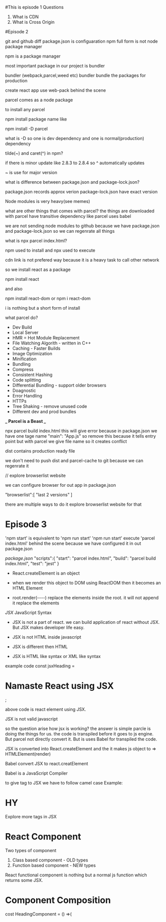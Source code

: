 #This is episode 1
Questions

1. What is CDN
2. What is Cross Origin

#Episode 2

git and github diff
package.json is configuaration
npm full form is not node package manager

npm is a package manager

most important package in our project is bundler

bundler (webpack,parcel,weed etc)
bundler bundle the packages for production

create react app use web-pack behind the scene

parcel comes as a node package

to install any parcel

npm install package name
like

npm install -D parcel

what is -D
so one is dev dependency and one is normal(production) dependency

tilde(~) and caret(^) in npm?

if there is minor update like 2.8.3 to 2.8.4 so ^ automatically updates

~ is use for major version

what is difference between package.json and package-lock.json?

package.json records approx verion
package-lock.json have exact version

Node modules is very heavy(see memes)

what are other things that comes with parcel?
the things are downloaded with parcel have transitive dependency
like parcel uses babel

we are not sending node modules to github because we have package.json and package-lock.json so we can regenrate all things

what is npx parcel index.html?

npm used to install and npx used to execute

cdn link is not prefered way because it is a heavy task
to call other network

so we install react as a package

npm install react

and also

npm install react-dom or npm i react-dom

i is nothing but a short form of install

what parcel do?

- Dev Build
- Local Server
- HMR = Hot Module Replacement
- File Watching Algorith - written in C++
- Caching - Faster Builds
- Image Optimization
- Minification
- Bundling
- Compress
- Consistent Hashing
- Code splitting
- Differential Bundling - support older browsers
- Doagnostic
- Error Handling
- HTTPs
- Tree Shaking - remove unused code
- Different dev and prod bundles

**_ Parcel is a Beast _**

npx parcel build index.html
this will give error because in package.json we have one tage name "main": "App.js" so remove this
because it tells entry point but with parcel we give file name so it creates conflict

dist contains production ready file

we don't need to push dist and parcel-cache to git because we can regenrate it

// explore browserlist website

we can configure browser for out app in package.json

"browserlist":[
"last 2 versions"
]

there are multiple ways to do it explore browserlist website for that

# Episode 3

'npm start' is equivalent to 'npm run start'
'npm run start' execute 'parcel index.html' behind the scene
because we have configured it in out package.json

_package.json_
"scripts":{
"start": "parcel index.html",
"build": "parcel build index.html",
"test": "jest"
}

- React.createElement is an object
- when we render this object to DOM using ReactDOM then it becomes an HTML Element

- root.render(----) replace the elements inside the root. it will not append it replace the elements

_JSX_
JavaScript Syntax

- JSX is not a part of react. we can build application of react without JSX. But JSX makes developer life easy.

- JSX is not HTML inside javascript
- JSX is different then HTML
- JSX is HTML like syntax or XML like syntax

example code
const jsxHeading = <h1 id="heading">Namaste React using JSX </h1>;

above code is react element using JSX.

JSX is not valid javascript

so the question arise how jsx is working?
the answer is simple parcle is doing the things for us.
the code is transpiled before it goes to js engine.
But parcel not directly convert it. But is uses Babel for transpiled the code.

JSX is converted into React.createElement and the it makes js object to => HTMLElement(render)

Babel convert JSX to react.creatElement

Babel is a JavaScript Compiler

to give tag to JSX we have to follow camel case
Example: <h1 className="head">HY</h1>

Explore more tags in JSX

# React Component

Two types of component

1. Class based component - OLD types
2. Function based component - NEW types

React functional component is nothing but a normal js function which returns some JSX.

# Component Composition

cost HeadingComponent = () =>(

<div id="container">
<Title />
<h1 className="heading">Namaste React Functional Component</h1>
<div>
);
component inside component is component compostion

JSX prevents malicious attack it prevents from cross site scripting attacks
